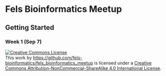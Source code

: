 # Fels Bioinformatics Meetup

## Getting Started

### Week 1 (Sep 7)

<a rel="license" href="http://creativecommons.org/licenses/by-nc-sa/4.0/"><img alt="Creative Commons License" style="border-width:0" src="https://i.creativecommons.org/l/by-nc-sa/4.0/88x31.png" /></a><br /><span xmlns:dct="http://purl.org/dc/terms/" property="dct:title">This work</span> by <a xmlns:cc="http://creativecommons.org/ns#" href="https://github.com/fels-bioinformatics/fels_bioinformatics_meetup" property="cc:attributionName" rel="cc:attributionURL">https://github.com/fels-bioinformatics/fels_bioinformatics_meetup</a> is licensed under a <a rel="license" href="http://creativecommons.org/licenses/by-nc-sa/4.0/">Creative Commons Attribution-NonCommercial-ShareAlike 4.0 International License</a>.
